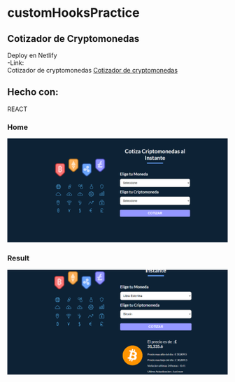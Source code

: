 # customHooksPractice

## Cotizador de Cryptomonedas
Deploy en Netlify      
-Link:  
<a src='https://criptomoneyapp.netlify.app/' target='_blank'>Cotizador de cryptomonedas</a>
[Cotizador de cryptomonedas ](https://criptomoneyapp.netlify.app/)  

## Hecho con:
REACT 

### Home
![](src/assets/criptoconverter.png)

### Result
![](src/assets/criptoconverter2.png)




